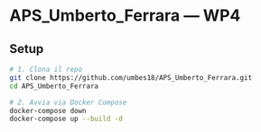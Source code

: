 # APS_Umberto_Ferrara — WP4



## Setup

```bash
# 1. Clona il repo
git clone https://github.com/umbes18/APS_Umberto_Ferrara.git
cd APS_Umberto_Ferrara

# 2. Avvia via Docker Compose
docker-compose down
docker-compose up --build -d


